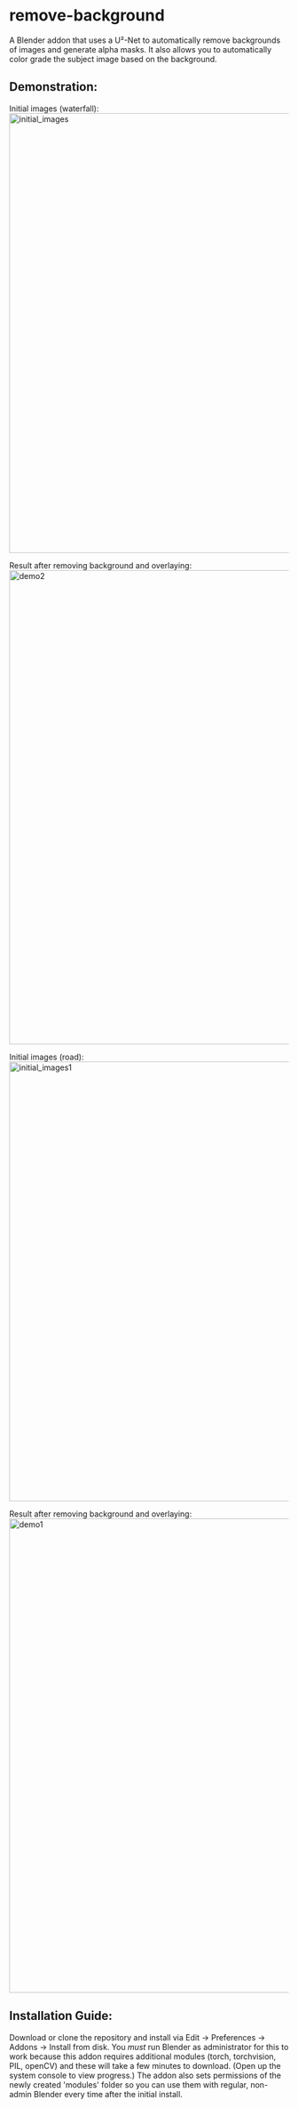 # remove-background
A Blender addon that uses a U²-Net to automatically remove backgrounds of images and generate alpha masks. It also allows you to automatically color grade the subject image based on the background. 

## Demonstration:
Initial images (waterfall):
<img width="1920" height="791" alt="initial_images" src="https://github.com/user-attachments/assets/fea277c5-27ef-4d3c-a800-ac2abf2b426b" />

Result after removing background and overlaying:
<img width="1280" height="853" alt="demo2" src="https://github.com/user-attachments/assets/8f550b23-6674-4cb7-b4d7-3107bc1c97c3" />

Initial images (road):
<img width="1920" height="791" alt="initial_images1" src="https://github.com/user-attachments/assets/dfa68c57-8093-4d1b-863f-14592047b514" />

Result after removing background and overlaying:
<img width="1280" height="853" alt="demo1" src="https://github.com/user-attachments/assets/93d0c915-6242-4058-9efa-3a8a5be1bf36" />

## Installation Guide:

Download or clone the repository and install via Edit -> Preferences -> Addons -> Install from disk.
You *must* run Blender as administrator for this to work because this addon requires additional modules (torch, torchvision, PIL, openCV) and these will take a few minutes to download. (Open up the system console to view progress.)
The addon also sets permissions of the newly created 'modules' folder so you can use them with regular, non-admin Blender every time after the initial install. 

